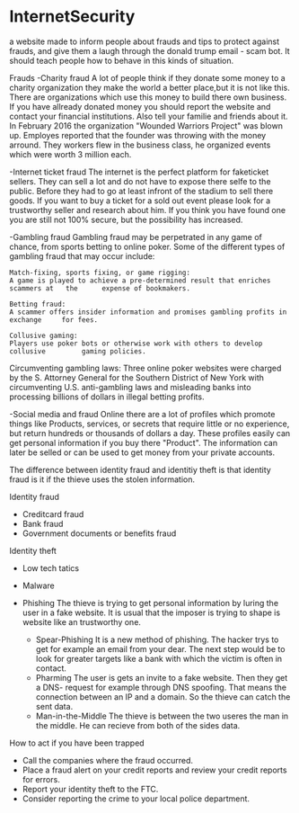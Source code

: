 # InternetSecurity
a website made to inform people about frauds and tips to protect against frauds, and give them a laugh through the donald trump email - scam bot. It should teach people how to behave in this kinds of situation.

Frauds
-Charity fraud
  A lot of people think if they donate some money to a charity organization they make the world a better place,but it is not like       this. There are organizations which use this money to build there own business.
  If you have allready donated money you should report the website and contact your financial institutions. Also tell your             familie and friends about it.
  In February 2016 the organization "Wounded Warriors Project" was blown up. Employes reported that the founder was throwing with the   money arround. They workers flew in the business class, he organized events which were worth 3 million each. 
    
  -Internet ticket fraud
   The internet is the perfect platform for faketicket sellers. They can sell a lot and do not have to expose there selfe to the        public. Before they had to go at least infront of the stadium to sell there goods.
   If you want to buy a ticket for a sold out event please look for a trustworthy seller and research about him. If you think you        have found one you are still not 100% secure, but the possibility has increased.
    
   -Gambling fraud
    Gambling fraud may be perpetrated in any game of chance, from sports betting to online poker. Some of the different types of         gambling fraud that may occur include:

    Match-fixing, sports fixing, or game rigging:
    A game is played to achieve a pre-determined result that enriches scammers at   the      expense of bookmakers.
   
    Betting fraud:
    A scammer offers insider information and promises gambling profits in exchange     for fees.
   
    Collusive gaming: 
    Players use poker bots or otherwise work with others to develop collusive         gaming policies.
   
   Circumventing gambling laws:
   Three online poker websites were charged by the S. Attorney General for the Southern District of New York with circumventing            U.S. anti-gambling laws and misleading banks into processing billions of dollars in illegal betting profits.
   
  -Social media and fraud
    Online there are a lot of profiles which promote things like Products, services, or secrets that require little
    or no experience, but return hundreds or thousands of dollars a day. These profiles easily can get personal information if you          buy there "Product". The information can later be selled or can be used to get money from your private accounts.
    
   The difference between identity fraud and identitiy theft is that identity fraud is it if the thieve uses the stolen information. 

   Identity fraud                             
   - Creditcard fraud                           
   - Bank fraud 
   - Government documents or benefits fraud
   
   Identity theft
   - Low tech tatics
   - Malware   
   - Phishing
        The thieve is trying to get personal information by luring the user in a fake website. It is usual that the imposer is trying           to shape is website like an trustworthy one.
        
        - Spear-Phishing
               It is a new method of phishing. The hacker trys to get for example                an email from your dear. The next step would be to                                 look for greater targets like a bank with which the victim is often in contact.
        - Pharming
            The user is gets an invite to a fake website. Then they get a DNS-                 request for example through DNS spoofing. That means the connection               between an IP and a domain. So the thieve can catch the sent data. 
        - Man-in-the-Middle
            The thieve is between the two useres the man in the middle. He can                 recieve from both of the sides data.
   
   How to act if you have been trapped
   
  - Call the companies where the fraud occurred.
  - Place a fraud alert on your credit reports and review your credit reports for errors.
  - Report your identity theft to the FTC.
  - Consider reporting the crime to your local police department.
   
